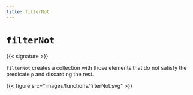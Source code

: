 ```yaml
---
title: filterNot
---
```


# `filterNot`

{{< signature >}}

`filterNot` creates a collection with those elements that do not satisfy the predicate `p` and discarding the rest.

{{< figure src="images/functions/filterNot.svg" >}}
